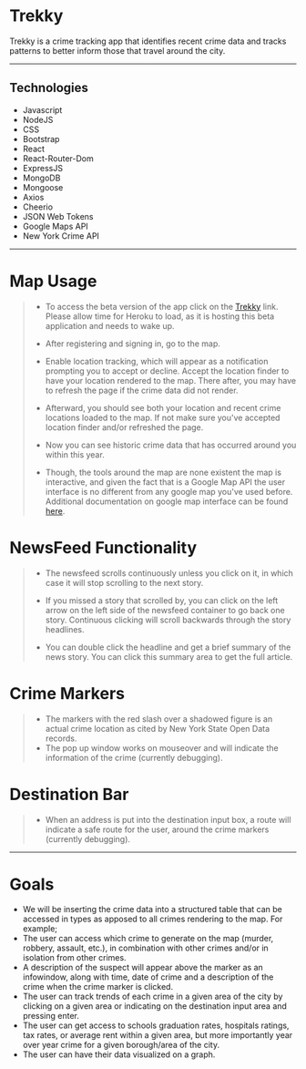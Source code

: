# Trekky

Trekky is a crime tracking app that identifies recent crime data and tracks patterns to better inform those that travel around the city.
___

## Technologies 
* Javascript
* NodeJS
* CSS
* Bootstrap
* React
* React-Router-Dom
* ExpressJS
* MongoDB
* Mongoose
* Axios
* Cheerio
* JSON Web Tokens
* Google Maps API
* New York Crime API
___

# Map Usage
> - To access the beta version of the app click on the [Trekky](https://evening-castle-24597.herokuapp.com/) link. Please allow time for Heroku to load, as it is hosting this beta application and needs to wake up.
>
> - After registering and signing in, go to the map. 
>
> - Enable location tracking, which will appear as a notification prompting you to accept or decline. Accept the location finder to have your location rendered to the map. There after, you may have to refresh the page if the crime data did not render.
>
> - Afterward, you should see both your location and recent crime locations loaded to the map. If not make sure you've accepted location finder and/or refreshed the page.
>
> - Now you can see historic crime data that has occurred around you within this year.
>
> - Though, the tools around the map are none existent the map is interactive, and given the fact that is a Google Map API the user interface is no different from any google map you've used before. Additional documentation on google map interface can be found [here](https://support.google.com/maps/answer/144349?hl=en).

# NewsFeed Functionality
> - The newsfeed scrolls continuously unless you click on it, in which case it will stop scrolling to the next story.
>
> - If you missed a story that scrolled by, you can click on the left arrow on the left side of the newsfeed container to go back one story. Continuous clicking will scroll backwards through the story headlines.
>
> - You can double click the headline and get a brief summary of the news story. You can click this summary area to get the full article.

# Crime Markers
> - The markers with the red slash over a shadowed figure is an actual crime location as cited by New York State Open Data records.
> - The pop up window works on mouseover and will indicate the information of the crime (currently debugging).

# Destination Bar
> - When an address is put into the destination input box, a route will indicate a safe route for the user, around the crime markers (currently debugging).
___

# Goals
* We will be inserting the crime data into a structured table that can be accessed in types as apposed to all crimes rendering to the map.
For example;
* The user can access which crime to generate on the map (murder, robbery, assault, etc.), in combination with other crimes and/or in isolation from other crimes.
* A description of the suspect will appear above the marker as an infowindow, along with time, date of crime and a description of the crime when the crime marker is clicked.
* The user can track trends of each crime in a given area of the city by clicking on a given area or indicating on the destination input area and pressing enter.
* The user can get access to schools graduation rates, hospitals ratings, tax rates, or average rent within a given area, but more importantly year over year crime for a given borough/area of the city.
* The user can have their data visualized on a graph.

